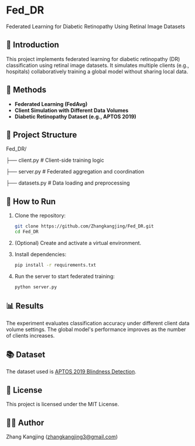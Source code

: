 # Fed_DR

Federated Learning for Diabetic Retinopathy Using Retinal Image Datasets

## 📌 Introduction

This project implements federated learning for diabetic retinopathy (DR) classification using retinal image datasets. It simulates multiple clients (e.g., hospitals) collaboratively training a global model without sharing local data.

## 🧠 Methods

- **Federated Learning (FedAvg)**
- **Client Simulation with Different Data Volumes**
- **Diabetic Retinopathy Dataset (e.g., APTOS 2019)**

## 📁 Project Structure
Fed_DR/

├── client.py # Client-side training logic

├── server.py # Federated aggregation and coordination

├── datasets.py # Data loading and preprocessing



## 🚀 How to Run

1. Clone the repository:
    ```bash
    git clone https://github.com/Zhangkangjing/Fed_DR.git
    cd Fed_DR
    ```

2. (Optional) Create and activate a virtual environment.

3. Install dependencies:
    ```bash
    pip install -r requirements.txt
    ```

4. Run the server to start federated training:
    ```bash
    python server.py
    ```

## 📊 Results

The experiment evaluates classification accuracy under different client data volume settings. The global model's performance improves as the number of clients increases.

## 📚 Dataset

The dataset used is [APTOS 2019 Blindness Detection](https://www.kaggle.com/competitions/aptos2019-blindness-detection).

## 🔑 License

This project is licensed under the MIT License.

## 👩‍💻 Author

Zhang Kangjing (zhangkangjing3@gmail.com)
